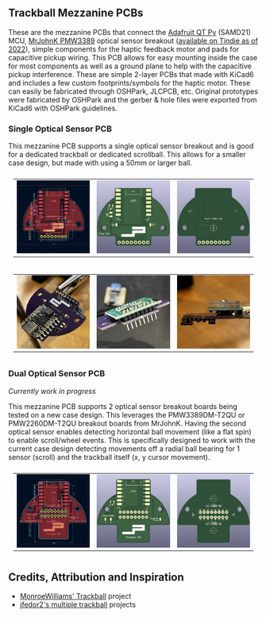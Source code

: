 ## Trackball Mezzanine PCBs

These are the mezzanine PCBs that connect the <a href="https://www.adafruit.com/product/4600">Adafruit QT Py</a> (SAMD21) MCU, <a href="https://github.com/mrjohnk/PMW3389DM">MrJohnK PMW3389</a> optical sensor breakout (<a href="https://www.tindie.com/products/jkicklighter/pmw3389-motion-sensor/">available on Tindie as of 2022</a>), simple components for the haptic feedback motor and pads for capacitive pickup wiring. This PCB allows for easy mounting inside the case for most components as well as a ground plane to help with the capacitive pickup interference. These are simple 2-layer PCBs that made with KiCad6 and includes a few custom footprints/symbols for the haptic motor. These can easily be fabricated through OSHPark, JLCPCB, etc. Original prototypes were fabricated by OSHPark and the gerber & hole files were exported from KiCad6 with OSHPark guidelines.

### Single Optical Sensor PCB

This mezzanine PCB supports a single optical sensor breakout and is good for a dedicated trackball or dedicated scrollball. This allows for a smaller case design, but made with using a 50mm or larger ball.

<table style="padding: 10px">
	<tr>
		<td width="33%"><img width="100%" src="./pictures/20221216-PCB-editor-v01-front.jpg"></td>
		<td width="33%"><img width="100%" src="./pictures/20221216-PCB-3D-v01-front.jpg"></td>
		<td width="33%"><img width="100%" src="./pictures/20221216-PCB-3D-v01-back.jpg"></td>
	</tr>
</table>

<table style="padding: 10px">
	<tr>
		<td width="33%"><img width="100%" src="./pictures/20221216-PCB-build-v01-front.jpg"></td>
		<td width="33%"><img width="100%" src="./pictures/20221216-PCB-build-v01-back.jpg"></td>
		<td width="33%"><img width="100%" src="./pictures/20221216-PCB-build-v01-side.jpg"></td>
	</tr>
</table>

### Dual Optical Sensor PCB

*Currently work in progress*

This mezzanine PCB supports 2 optical sensor breakout boards being tested on a new case design. This leverages the PMW3389DM-T2QU or PMW2260DM-T2QU breakout boards from MrJohnK. Having the second optical sensor enables detecting horizontal ball movement (like a flat spin) to enable scroll/wheel events. This is specifically designed to work with the current case design detecting movements off a radial ball bearing for 1 sensor (scroll) and the trackball itself (x, y cursor movement).

<table style="padding: 10px">
	<tr>
		<td width="33%"><img width="100%" src="./pictures/20221216-PCB-editor-v02-front.jpg"></td>
		<td width="33%"><img width="100%" src="./pictures/20221216-PCB-3D-v02-front.jpg"></td>
		<td width="33%"><img width="100%" src="./pictures/20221216-PCB-3D-v02-back.jpg"></td>
	</tr>
</table>


## Credits, Attribution and Inspiration

* <a href="https://github.com/monroewilliams/trackball">MonroeWilliams' Trackball</a> project
* <a href="https://github.com/jfedor2">jfedor2's multiple trackball</a> projects